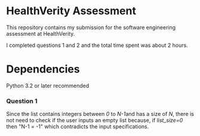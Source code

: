 # HealthVerity Assessment
This repository contains my submission for the software engineering assessment at HealthVerity.

I completed questions 1 and 2 and the total time spent was about 2 hours.

# Dependencies
Python 3.2 or later recommended

### Question 1

Since the list contains integers between *0* to *N-1*and has a size of *N*, there is not need to check if the user inputs an empty list because, if *list_size=0* then "N-1 = -1" which contradicts the input specifications.




